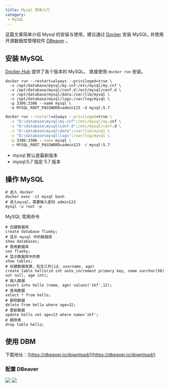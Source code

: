 ```yaml
---
title: Mysql 简单入门
category:
 - MySQL
---
```


这篇文章简单介绍 Mysql 的安装与使用。建议通过 [Docker](https://www.docker.com/) 安装 MySQL, 并使用开源数据库管理软件 [DBeaver](https://dbeaver.io/) 。

<!-- more -->

## 安装 MySQL

[Docker Hub](https://hub.docker.com/_/mysql) 提供了各个版本的 MySQL。 直接使用 `docker run` 安装。

```shell
docker run --restart=always --privileged=true \
  -v /opt/database/mysql/my.cnf:/etc/mysql/my.cnf \
  -v /opt/database/mysql/conf.d:/ect/mysql/conf.d \
  -v /opt/database/mysql/data:/var/lib/mysql \
  -v /opt/database/mysql/logs:/var/log/mysql \
  -p 3306:3306 --name mysql \
  -e MYSQL_ROOT_PASSWORD=admin123 -d mysql:5.7
```

```cmd
docker run --restart=always --privileged=true \
  -v "D:\database\mysql\my.cnf":/etc/mysql/my.cnf \
  -v "D:\database\mysql\conf.d":/etc/mysql/conf.d \
  -v "D:\database\mysql\data":/var/lib/mysql \
  -v "D:\database\mysql\logs":/var/log/mysql \
  -p 3306:3306 --name mysql \
  -e MYSQL_ROOT_PASSWORD=admin123 -d mysql:5.7
```

- mysql 默认是最新版本
- mysql:5.7 指定 5.7 版本

## 操作 MySQL

```shell
# 进入 docker
docker exec -it mysql bash
# 进入mysql，需要输入密码 admin123
mysql -u root -p 
```

MySQL 常用命令

```shell
# 创建数据库
create database flueky;
# 显示 mysql 中的数据库
show databases;
# 使用数据库
use flueky;
# 显示数据库中的表
show tables;
# 创建数据库表，包含三列(id, username, age)
create table hello(id int auto_increment primary key, name varchar(50) not null, age int);
# 插入数据
insert into hello (name, age) values('zkf',12);
# 查询数据
select * from hello;
# 删除数据
delete from hello where age=32;
# 更新数据
update hello set age=13 where name='zkf';
# 删除表
drop table hello;
```

## 使用 DBM

下载地址：[https://dbeaver.io/download/](https://dbeaver.io/download/)

### 配置 DBeaver

![](/assets/dbeaver_01.png)
![](/assets/dbeaver_02.png)